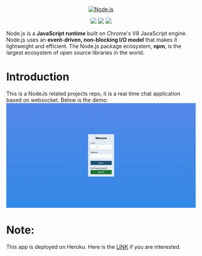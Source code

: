 <p align="center">
  <a href="https://nodejs.org/">
    <img alt="Node.js" src="https://nodejs.org/static/images/logo-light.svg" width="400"/>
  </a>
</p>
<p align="center">
  <a title="CII Best Practices" href="https://bestpractices.coreinfrastructure.org/projects/29"><img src="https://bestpractices.coreinfrastructure.org/projects/29/badge"></a>
  <img src="https://img.shields.io/travis/rust-lang/rust.svg">
  <img src="https://img.shields.io/badge/npm-v5.5.1-blue.svg">
</p>

Node.js is a **JavaScript runtime** built on Chrome's V8 JavaScript engine. Node.js
uses an **event-driven, non-blocking I/O model** that makes it lightweight and
efficient. The Node.js package ecosystem, **npm**, is the largest ecosystem of
open source libraries in the world.

# Introduction

This is a NodeJs related projects repo, it is a real time chat application based on websocket. Below is the demo:
![DEMO](demo.gif)

# Note:
This app is deployed on Heroku. Here is the [LINK](https://chatappkevin.herokuapp.com/) if you are interested. 

